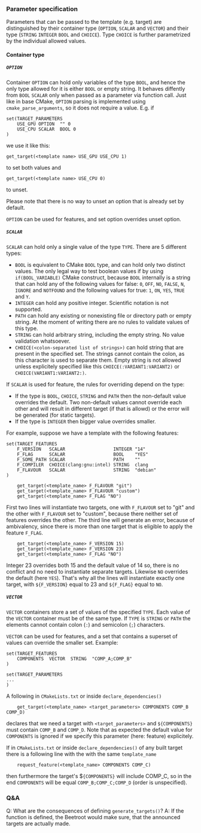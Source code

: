 ### Parameter specification

Parameters that can be passed to the template (e.g. target) are distinguished by their container type (`OPTION`, `SCALAR` and `VECTOR`) and their type (`STRING` `INTEGER` `BOOL` and `CHOICE`). Type `CHOICE` is further parametrized by the individual allowed values.

#### Container type

##### `OPTION`

Container `OPTION` can hold only variables of the type `BOOL`, and hence the only type allowed for it is either `BOOL` or empty string. It behaves diffently from `BOOL` `SCALAR` only when passed as a parameter via function call. Just like in base CMake, `OPTION` parsing is implemented using `cmake_parse_arguments`, so it does not require a value. E.g. if

```
set(TARGET_PARAMETERS
	USE_GPU	OPTION	"" 0
	USE_CPU	SCALAR	BOOL 0
)
```

we use it like this:

```
get_target(<template name> USE_GPU USE_CPU 1)
```
to set both values and 
```
get_target(<template name> USE_CPU 0)
```
to unset.

Please note that there is no way to unset an option that is already set by default.

`OPTION` can be used for features, and set option overrides unset option.

##### `SCALAR`

`SCALAR` can hold only a single value of the type `TYPE`. There are 5 different types:

* `BOOL` is equivalent to CMake `BOOL` type, and can hold only two distinct values. The only legal way to test boolean values if by using `if(BOOL_VARIABLE)` CMake construct, because `BOOL` internally is a string that can hold any of the following values for false: `0`‚ `OFF`, `NO`, `FALSE`, `N`, `IGNORE` and `NOTFOUND` and the following values for true: `1`, `ON`, `YES`, `TRUE` and `Y`.
* `INTEGER` can hold any positive integer. Scientific notation is not supported. 
* `PATH` can hold any existing or nonexisting file or directory path or empty string. At the moment of writing there are no rules to validate values of this type.
* `STRING` can hold arbitrary string, including the empty string. No value validation whatsoever.
* `CHOICE(<colon-separated list of strings>)` can hold string that are present in the specified set. The strings cannot contain the colon, as this character is used to separate them. Empty string is not allowed unless explicitely specified like this `CHOICE(:VARIANT1:VARIANT2)` or `CHOICE(VARIANT1:VARIANT2:)`.

If `SCALAR` is used for feature, the rules for overriding depend on the type:

* If the type is `BOOL`, `CHOICE`, `STRING` and `PATH` then the non-default value overrides the default. Two non-default values cannot override each other and will result in different target (if that is allowd) or the error will be generated (for static targets).
* If the type is `INTEGER` then bigger value overrides smaller.

For example, suppose we have a template with the following features:

```
set(TARGET_FEATURES
	F_VERSION	SCALAR					INTEGER	"14"
	F_FLAG		SCALAR					BOOL	"YES"
	F_SOME_PATH	SCALAR					PATH	""
	F_COMPILER	CHOICE(clang:gnu:intel)	STRING	clang
	F_FLAVOUR	SCALAR					STRING	"debian"
)

```

```
	get_target(<template_name> F_FLAVOUR "git") 
	get_target(<template_name> F_FLAVOUR "custom")
	get_target(<template_name> F_FLAG "NO")
```

First two lines will instantiate two targets, one with `F_FLAVOUR` set to "git" and the other with `F_FLAVOUR` set to "custom", because there neither set of features overrides the other.
The third line will generate an error, because of ambivalency, since there is more than one target that is eligible to apply the feature `F_FLAG`.

```
	get_target(<template_name> F_VERSION 15) 
	get_target(<template_name> F_VERSION 23)
	get_target(<template_name> F_FLAG "NO")
```

Integer 23 overrides both 15 and the default value of 14 so, there is no conflict and no need to instantiate separate targets. Likewise `NO` overrides the default (here `YES`). That's why all the lines will instantiate exactly one target, with `${F_VERSION}` equal to 23 and `${F_FLAG}` equal to `NO`.

##### `VECTOR`

`VECTOR` containers store a set of values of the specified `TYPE`. Each value of the `VECTOR` container must be of the same type. If `TYPE` is `STRING` or `PATH` the elements cannot contain colon (`:`) and semicolon (`;`) characters.


`VECTOR` can be used for features, and a set that contains a superset of values can override the smaller set. Example:

```
set(TARGET_FEATURES
	COMPONENTS	VECTOR	STRING	"COMP_A;COMP_B"
)

set(TARGET_PARAMETERS
...
)

```

A following in `CMakeLists.txt` or inside `declare_dependencies()`

```
	get_target(<template_name> <target_parameters> COMPONENTS COMP_B COMP_D) 
```
declares that we need a target with `<target_parameters>` and `${COMPONENTS}` must contain `COMP_B` and `COMP_D`. Note that as expected the default value for `COMPONENTS` is ignored if we specify this parameter (here: feature) explicitely.

If in `CMakeLists.txt` or inside `declare_dependencies()` of any built target there is a following line with the with the same `template_name`
```
	request_feature(<template_name> COMPONENTS COMP_C)
```
then furthermore the target's $`{COMPONENTS}` will include COMP_C, so in the end `COMPONENTS` will be equal `COMP_B;COMP_C;COMP_D` (order is unspecified).



### Q&A

Q: What are the consequences of defining `generate_targets()`?
A: If the function is defined, the Beetroot would make sure, that the announced targets are actually made.

